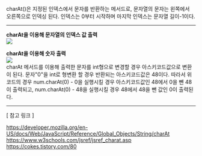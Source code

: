 charAt()은 지정된 인덱스에서 문자를 반환하는 메서드로, 문자열의 문자는 왼쪽에서 오른쪽으로 인덱싱 된다.
인덱스는 0부터 시작하며 마지막 인덱스는 문자열 길이-1이다.

------------

**charAt을 이용해 문자열의 인덱스 값 출력**<br>
![](https://img1.daumcdn.net/thumb/R1280x0/?scode=mtistory2&fname=https%3A%2F%2Fblog.kakaocdn.net%2Fdn%2FKuefC%2FbtrCp6JqziG%2FavKu2EBk5MI5W6dc513oi0%2Fimg.png)
<br>

**charAt을 이용해 숫자 출력**<br>
![](https://img1.daumcdn.net/thumb/R1280x0/?scode=mtistory2&fname=https%3A%2F%2Fblog.kakaocdn.net%2Fdn%2FdxQ8Gn%2FbtrCrQeMYZJ%2FLEPVx2jZkeKSIMZTYDMpD0%2Fimg.png)
<br>charAt 메서드를 이용해 출력한 문자를 int형으로 변경할 경우 아스키코드값으로 변환이 된다.
문자"0"을 int로 형변환 할 경우 반환되는 아스키코드값은 48이다.
따라서 위 코드의 경우 num.charAt(0) - 0을 실행시킬 경우 아스키코드값인 48에서 0을 뺀 48이 출력되고,
num.charAt(0) - 48을 실행시킬 경우 48에서 48을 뺀 값인 0이 출력된다.

------------

[ 참고 링크 ]

https://developer.mozilla.org/en-US/docs/Web/JavaScript/Reference/Global_Objects/String/charAt <br>
https://www.w3schools.com/jsref/jsref_charat.asp <br>
https://cokes.tistory.com/80 <br>

